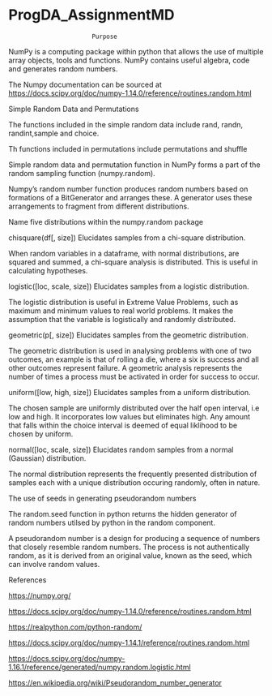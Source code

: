 # ProgDA_AssignmentMD
                           Purpose
                           
NumPy is a computing package within python that allows the use of multiple array objects, tools and functions. NumPy contains useful algebra, code and generates random numbers.

The Numpy documentation can be sourced at https://docs.scipy.org/doc/numpy-1.14.0/reference/routines.random.html


Simple Random Data and Permutations

The functions included in the simple random data include rand, randn, randint,sample and choice.

Th functions included in permutations include permutations and shuffle

Simple random data and permutation function in NumPy forms a part of the random sampling function (numpy.random). 

Numpy’s random number function produces random numbers based on formations of a BitGenerator and arranges these. A generator uses these arrangements to fragment from different distributions. 









Name five distributions within the numpy.random package

chisquare(df[, size])	Elucidates samples from a chi-square distribution.

When random variables in a dataframe, with normal distributions, are squared and summed, a chi-square analysis is distributed. This is useful in calculating hypotheses.

logistic([loc, scale, size])	Elucidates samples from a logistic distribution.

The logistic distribution is useful in Extreme Value Problems, such as maximum and minimum values to real world problems. It makes the assumption that the variable is logistically and randomly distributed. 

geometric(p[, size])	Elucidates samples from the geometric distribution.

The geometric distribution is used in analysing problems with one of two outcomes, an example is that of rolling a die, where a six is success and all other outcomes represent failure. A geometric analysis represents the number of times a process must be activated in order for success to occur. 


uniform([low, high, size])	Elucidates samples from a uniform distribution.

The chosen sample are uniformly distributed over the half open interval, i.e low and high. It incorporates low values but eliminates high. Any amount that falls within the choice interval is deemed of equal liklihood to be chosen by uniform.


normal([loc, scale, size])	Elucidates random samples from a normal (Gaussian) distribution.

The normal distribution represents the frequently presented distribution of samples each with a unique distribution occuring randomly, often in nature. 


The use of seeds in generating pseudorandom numbers


The random.seed function in python returns the hidden generator of random numbers utilsed by python in the random component.

A pseudorandom number is a design for producing a sequence of numbers that closely resemble random numbers. The process is not authentically random, as it is derived from an original value, known as the seed, which can involve random values. 



References

https://numpy.org/

https://docs.scipy.org/doc/numpy-1.14.0/reference/routines.random.html

https://realpython.com/python-random/

https://docs.scipy.org/doc/numpy-1.14.1/reference/routines.random.html

https://docs.scipy.org/doc/numpy-1.16.1/reference/generated/numpy.random.logistic.html

https://en.wikipedia.org/wiki/Pseudorandom_number_generator

